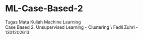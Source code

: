 # ML-Case-Based-2
Tugas Mata Kuliah Machine Learning 
\
Case Based 2, Unsupervised Learning - Clustering 
\ 
Fadli Zuhri - 1301202613
